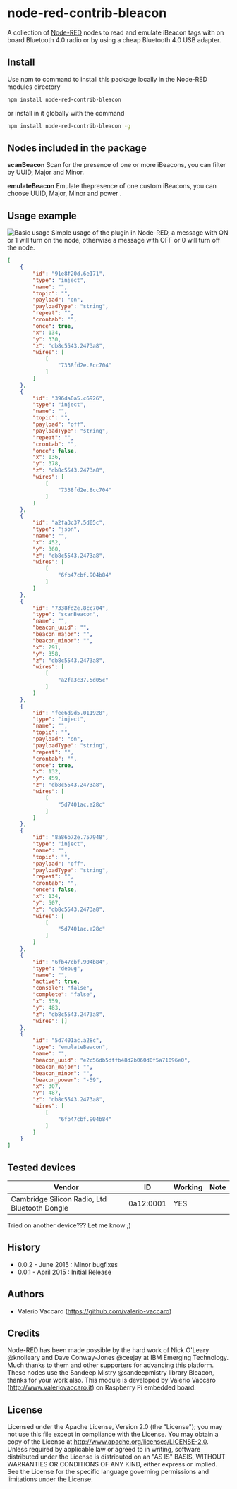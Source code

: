 # node-red-contrib-bleacon
A collection of [Node-RED](http://nodered.org) nodes to read and emulate iBeacon tags with on board Bluetooth 4.0 radio or by using a cheap Bluetooth 4.0 USB adapter.

## Install
Use npm to command to install this package locally in the Node-RED modules directory
```bash
npm install node-red-contrib-bleacon 
```
or install in it globally with the command
```bash
npm install node-red-contrib-bleacon -g 
```

## Nodes included in the package
**scanBeacon** Scan for the presence of one or more iBeacons, you can filter by UUID, Major and Minor.

**emulateBeacon** Emulate thepresence of one custom iBeacons, you can choose UUID, Major, Minor and power .

## Usage example
![Basic usage](https://github.com/valerio-vaccaro/node-red-contrib-bleacon/blob/master/node-red-contrib-bleacon_example.png)
Simple usage of the plugin in Node-RED, a message with ON or 1 will turn on the node, otherwise a message with OFF or 0 will turn off the node.
```json
[
    {
        "id": "91e8f20d.6e171",
        "type": "inject",
        "name": "",
        "topic": "",
        "payload": "on",
        "payloadType": "string",
        "repeat": "",
        "crontab": "",
        "once": true,
        "x": 134,
        "y": 330,
        "z": "db8c5543.2473a8",
        "wires": [
            [
                "7338fd2e.8cc704"
            ]
        ]
    },
    {
        "id": "396da0a5.c6926",
        "type": "inject",
        "name": "",
        "topic": "",
        "payload": "off",
        "payloadType": "string",
        "repeat": "",
        "crontab": "",
        "once": false,
        "x": 136,
        "y": 378,
        "z": "db8c5543.2473a8",
        "wires": [
            [
                "7338fd2e.8cc704"
            ]
        ]
    },
    {
        "id": "a2fa3c37.5d05c",
        "type": "json",
        "name": "",
        "x": 452,
        "y": 360,
        "z": "db8c5543.2473a8",
        "wires": [
            [
                "6fb47cbf.904b84"
            ]
        ]
    },
    {
        "id": "7338fd2e.8cc704",
        "type": "scanBeacon",
        "name": "",
        "beacon_uuid": "",
        "beacon_major": "",
        "beacon_minor": "",
        "x": 291,
        "y": 358,
        "z": "db8c5543.2473a8",
        "wires": [
            [
                "a2fa3c37.5d05c"
            ]
        ]
    },
    {
        "id": "fee6d9d5.011928",
        "type": "inject",
        "name": "",
        "topic": "",
        "payload": "on",
        "payloadType": "string",
        "repeat": "",
        "crontab": "",
        "once": true,
        "x": 132,
        "y": 459,
        "z": "db8c5543.2473a8",
        "wires": [
            [
                "5d7401ac.a28c"
            ]
        ]
    },
    {
        "id": "8a86b72e.757948",
        "type": "inject",
        "name": "",
        "topic": "",
        "payload": "off",
        "payloadType": "string",
        "repeat": "",
        "crontab": "",
        "once": false,
        "x": 134,
        "y": 507,
        "z": "db8c5543.2473a8",
        "wires": [
            [
                "5d7401ac.a28c"
            ]
        ]
    },
    {
        "id": "6fb47cbf.904b84",
        "type": "debug",
        "name": "",
        "active": true,
        "console": "false",
        "complete": "false",
        "x": 559,
        "y": 483,
        "z": "db8c5543.2473a8",
        "wires": []
    },
    {
        "id": "5d7401ac.a28c",
        "type": "emulateBeacon",
        "name": "",
        "beacon_uuid": "e2c56db5dffb48d2b060d0f5a71096e0",
        "beacon_major": "",
        "beacon_minor": "",
        "beacon_power": "-59",
        "x": 307,
        "y": 487,
        "z": "db8c5543.2473a8",
        "wires": [
            [
                "6fb47cbf.904b84"
            ]
        ]
    }
]
```

## Tested devices 

| Vendor                                               | ID        | Working | Note                                                 |
|------------------------------------------------------|-----------|---------|------------------------------------------------------|
| Cambridge Silicon Radio, Ltd Bluetooth Dongle        | 0a12:0001 | YES     |                                                      | 

Tried on another device??? Let me know ;)

## History
- 0.0.2 - June 2015 : Minor bugfixes
- 0.0.1 - April 2015 : Initial Release

## Authors
* Valerio Vaccaro (https://github.com/valerio-vaccaro)

## Credits
Node-RED has been made possible by the hard work of Nick O'Leary @knolleary and Dave Conway-Jones @ceejay at IBM Emerging Technology. Much thanks to them and other supporters for advancing this platform. 
These nodes use the Sandeep Mistry @sandeepmistry library Bleacon, thanks for your work also.
This module is developed by Valerio Vaccaro (http://www.valeriovaccaro.it) on Raspberry Pi embedded board.

## License
Licensed under the Apache License, Version 2.0 (the "License"); you may not use this file except in compliance with the License. You may obtain a copy of the License at http://www.apache.org/licenses/LICENSE-2.0. Unless required by applicable law or agreed to in writing, software distributed under the License is distributed on an "AS IS" BASIS, WITHOUT WARRANTIES OR CONDITIONS OF ANY KIND, either express or implied. See the License for the specific language governing permissions and limitations under the License.